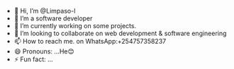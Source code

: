 - 👋 Hi, I’m @Limpaso-l
- 👀 I’m a software developer 
- 🌱 I’m currently working on some projects.
- 💞️ I’m looking to collaborate on web development & software engineering 
- 📫 How to reach me. on WhatsApp:+254757358237
- 😄 Pronouns: ...He😊
- ⚡ Fun fact: ...

<!---
Limpaso-l/Limpaso-l is a ✨ special ✨ repository because its `README.md` (this file) appears on your GitHub profile.
You can click the Preview link to take a look at your changes.
--->

